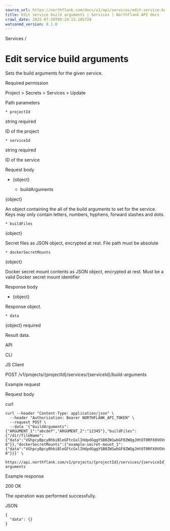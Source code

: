 ```yaml
---
source_url: https://northflank.com/docs/v1/api/services/edit-service-build-arguments
title: Edit service build arguments | Services | Northflank API docs
crawl_date: 2025-07-29T09:24:13.105728
watsonmd_version: 0.1.0
---
```


Services / 

# Edit service build arguments

Sets the build arguments for the given service.

Required permission

Project > Secrets > Services > Update

Path parameters

    * projectId

string required

ID of the project

    * serviceId

string required

ID of the service




Request body

  * {object}

    * buildArguments

{object}

An object containing the all of the build arguments to set for the service. Keys may only contain letters, numbers, hyphens, forward slashes and dots.

    * buildFiles

{object}

Secret files as JSON object, encrypted at rest. File path must be absolute

    * dockerSecretMounts

{object}

Docker secret mount contents as JSON object, encrypted at rest. Must be a valid Docker secret mount identifier




Response body

  * {object}

Response object.

    * data

{object} required

Result data.




API

CLI

JS Client

POST /v1/projects/{projectId}/services/{serviceId}/build-arguments

Example request

Request body

curl
    
    
    curl --header "Content-Type: application/json" \
      --header "Authorization: Bearer NORTHFLANK_API_TOKEN" \
      --request POST \
      --data '{"buildArguments":{"ARGUMENT_1":"abcdef","ARGUMENT_2":"12345"},"buildFiles":{"/dir/fileName":{"data":"VGhpcyBpcyBhbiBleGFtcGxlIHdpdGggYSB0ZW1wbGF0ZWQgJHtOT0RFX0VOVn0gdmFyaWFibGU=","encoding":"utf-8"}},"dockerSecretMounts":{"example-secret-mount_1":{"data":"VGhpcyBpcyBhbiBleGFtcGxlIHdpdGggYSB0ZW1wbGF0ZWQgJHtOT0RFX0VOVn0gdmFyaWFibGU=","encoding":"utf-8"}}}' \
      https://api.northflank.com/v1/projects/{projectId}/services/{serviceId}/build-arguments

Example response

200 OK

The operation was performed successfully.

JSON
    
    
    {
      "data": {}
    }